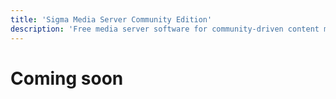 ```yaml
---
title: 'Sigma Media Server Community Edition'
description: 'Free media server software for community-driven content management and distribution.'
---
```

# Coming soon
